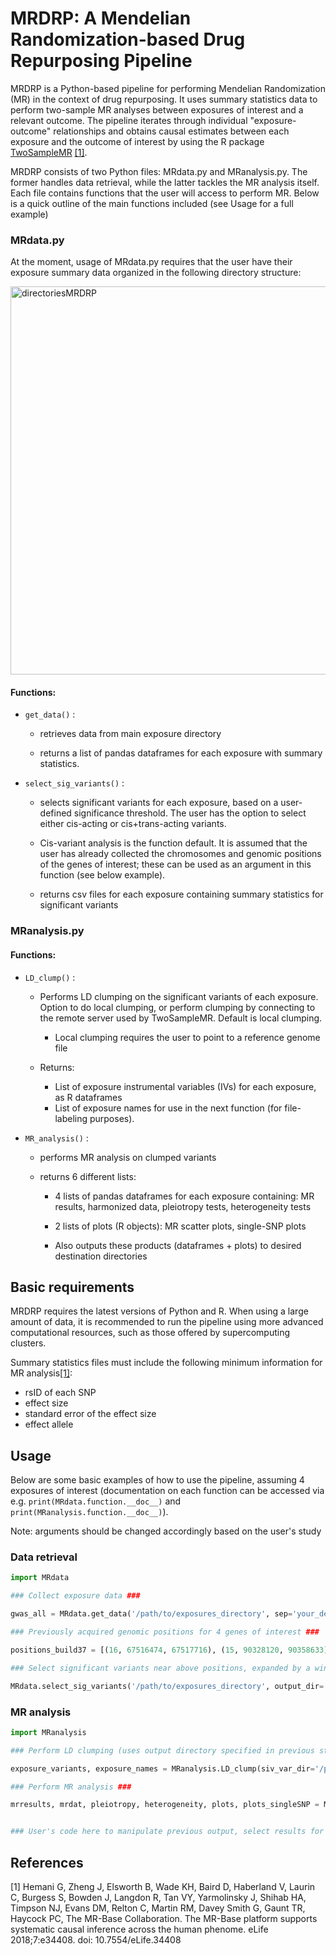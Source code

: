 # MRDRP: A Mendelian Randomization-based Drug Repurposing Pipeline

MRDRP is a Python-based pipeline for performing Mendelian Randomization (MR) in the context of drug repurposing. It uses summary statistics data to perform two-sample MR analyses between exposures of interest and a relevant outcome. The pipeline iterates through individual "exposure-outcome" relationships and obtains causal estimates between each exposure and the outcome of interest by using the R package [TwoSampleMR](https://mrcieu.github.io/TwoSampleMR/) [[1]](#1).

MRDRP consists of two Python files: MRdata.py and MRanalysis.py. The former handles data retrieval, while the latter tackles the MR analysis itself. Each file contains functions that the user will access to perform MR. Below is a quick outline of the main functions included (see Usage for a full example)

### MRdata.py

At the moment, usage of MRdata.py requires that the user have their exposure summary data organized in the following directory structure:

<img width="621" alt="directoriesMRDRP" src="https://github.com/user-attachments/assets/27c18521-096a-4ac7-bdcd-b384ceae4a6e" />

#### Functions:
* `get_data()` : 
    * retrieves data from main exposure directory

    * returns a list of pandas dataframes for each exposure with summary statistics.

* `select_sig_variants()` :
    * selects significant variants for each exposure, based on a user-defined significance threshold. The user has the option to select either cis-acting or cis+trans-acting variants.

    * Cis-variant analysis is the function default. It is assumed that the user has already collected the chromosomes and genomic positions of the genes of interest; these can be used as an argument in this function (see below example).

    * returns csv files for each exposure containing summary statistics for significant variants

### MRanalysis.py

#### Functions:
* `LD_clump()` :
    * Performs LD clumping on the significant variants of each exposure. Option to do local clumping, or perform clumping by connecting to the remote server used by TwoSampleMR. Default is local clumping.
        * Local clumping requires the user to point to a reference genome file

    * Returns:
         * List of exposure instrumental variables (IVs) for each exposure, as R dataframes
         * List of exposure names for use in the next function (for file-labeling purposes).
         

* `MR_analysis()` :
    * performs MR analysis on clumped variants

    * returns 6 different lists:
        * 4 lists of pandas dataframes for each exposure containing: MR results, harmonized data, pleiotropy tests, heterogeneity tests
        * 2 lists of plots (R objects): MR scatter plots, single-SNP plots

        * Also outputs these products (dataframes + plots) to desired destination directories


## Basic requirements

MRDRP requires the latest versions of Python and R. When using a large amount of data, it is recommended to run the pipeline using more advanced computational resources, such as those offered by supercomputing clusters.

Summary statistics files must include the following minimum information for MR analysis[[1]](#1):
* rsID of each SNP
* effect size
* standard error of the effect size
* effect allele

## Usage

Below are some basic examples of how to use the pipeline, assuming 4 exposures of interest (documentation on each function can be accessed via e.g. `print(MRdata.function.__doc__)` and `print(MRanalysis.function.__doc__)`).

Note: arguments should be changed accordingly based on the user's study

### Data retrieval

```python
import MRdata

### Collect exposure data ###

gwas_all = MRdata.get_data('/path/to/exposures_directory', sep='your_delimiter')

### Previously acquired genomic positions for 4 genes of interest ###

positions_build37 = [(16, 67516474, 67517716), (15, 90328120, 90358633), (14, 20923350, 20925927), (19, 36358801, 36370693)]

### Select significant variants near above positions, expanded by a window of 300 kbp ###

MRdata.select_sig_variants('/path/to/exposures_directory', output_dir='/path/to/output_directory', gwas_list=gwas_all, pval='p-value', POS='POS19', CHROM='CHROM', genomic_coordinates=positions_build37, window=300000)
```

### MR analysis

```python
import MRanalysis

### Perform LD clumping (uses output directory specified in previous step as input) ###

exposure_variants, exposure_names = MRanalysis.LD_clump(siv_var_dir='/path/to/output_directory', rsid='rsid', beta='BETA', se='SE', effect_allele='ALLELE1', other_allele='ALLELE0', eaf='A1FREQ', pval='p-value', ref_genome_file='/path/to/ref_genomefile', samplesize='N', chrom='CHROM', pos='POS19', local_clump=True)

### Perform MR analysis ###

mrresults, mrdat, pleiotropy, heterogeneity, plots, plots_singleSNP = MRanalysis.MR_analysis(exposure_variants, exposure_names, '/path/to/outcome_GWAS', delimiter='\t', rsid_outcome='rsID', beta_outcome='EFFECT_SIZE', se_outcome='SE', effect_allele_outcome='ALT', other_allele_outcome='REF', eaf_outcome='POOLED_ALT_AF', pval_outcome='pvalue', res_out='/MRresults/destination', data_out='/harmonized_data/destination', pleiotropy_out='/pleiotropy_tests/destination', het_out='/heterogeneity_tests/destination', plot_out='/MR_scatterplots/destination', singleSNP_out='/singleSNP_plots/destination')


### User's code here to manipulate previous output, select results for exposures with significant MR estimates, etc. ###

```

## References
<a id="1">[1]</a> 
Hemani G, Zheng J, Elsworth B, Wade KH, Baird D, Haberland V, Laurin C, Burgess S, Bowden J, Langdon R, Tan VY, Yarmolinsky J, Shihab HA, Timpson NJ, Evans DM, Relton C, Martin RM, Davey Smith G, Gaunt TR, Haycock PC, The MR-Base Collaboration.
The MR-Base platform supports systematic causal inference across the human phenome.
eLife 2018;7:e34408. doi: 10.7554/eLife.34408
